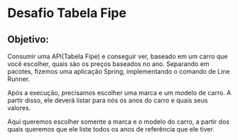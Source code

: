 # Desafio Tabela Fipe

## Objetivo: 

Consumir uma API(Tabela Fipe) e conseguir ver, baseado em um carro que você escolher, quais são os preços baseados no ano.
Separando em pacotes, fizemos uma aplicação Spring, implementando o comando de Line Runner.

Após a execução, precisamos escolher uma marca e um modelo de carro. A partir disso, ele deverá listar para nós os anos do carro e quais seus valores.

Aqui queremos escolher somente a marca e o modelo do carro, a partir dos quais queremos que ele liste todos os anos de referência que ele tiver.
